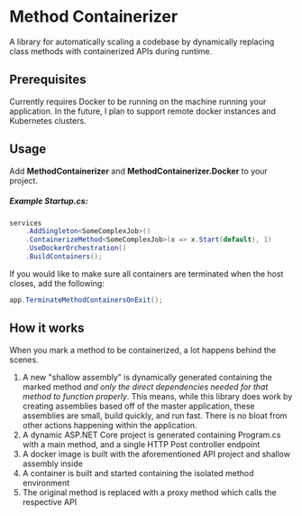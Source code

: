 # Method Containerizer

A library for automatically scaling a codebase by dynamically replacing class methods with containerized APIs during runtime.

## Prerequisites

Currently requires Docker to be running on the machine running your application. In the future, I plan to support remote docker instances and Kubernetes clusters.

## Usage

Add **MethodContainerizer** and **MethodContainerizer.Docker** to your project.

##### Example Startup.cs:

```csharp
services
    .AddSingleton<SomeComplexJob>()
    .ContainerizeMethod<SomeComplexJob>(x => x.Start(default), 1)
    .UseDockerOrchestration()
    .BuildContainers();
```

If you would like to make sure all containers are terminated when the host closes, add the following:

```csharp
app.TerminateMethodContainersOnExit();
```

## How it works

When you mark a method to be containerized, a lot happens behind the scenes. 

1. A new "shallow assembly" is dynamically generated containing the marked method *and only the direct dependencies needed for that method to function properly*. This means, while this library does work by creating assemblies based off of the master application, these assemblies are small, build quickly, and run fast. There is no bloat from other actions happening within the application.
2. A dynamic ASP.NET Core project is generated containing Program.cs with a main method, and a single HTTP Post controller endpoint
3. A docker image is built with the aforementioned API project and shallow assembly inside
4. A container is built and started containing the isolated method environment
5. The original method is replaced with a proxy method which calls the respective API